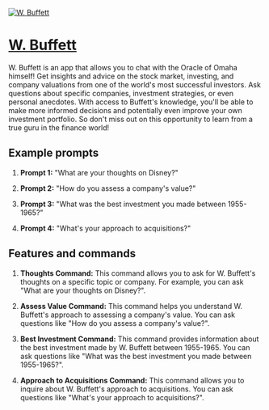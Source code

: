 [![W. Buffett](https://files.oaiusercontent.com/file-xnA6LENZhA3j0GMZu5Viem77?se=2123-10-16T22%3A17%3A19Z&sp=r&sv=2021-08-06&sr=b&rscc=max-age%3D31536000%2C%20immutable&rscd=attachment%3B%20filename%3DWarrenB2.jpeg&sig=U7yNG7uAI9h9K024fJPPZlvU63/gW0vLwi0DMcPOL5E%3D)](https://chat.openai.com/g/g-cGrlv2wGM-w-buffett)

# [W. Buffett](https://chat.openai.com/g/g-cGrlv2wGM-w-buffett)

W. Buffett is an app that allows you to chat with the Oracle of Omaha himself! Get insights and advice on the stock market, investing, and company valuations from one of the world's most successful investors. Ask questions about specific companies, investment strategies, or even personal anecdotes. With access to Buffett's knowledge, you'll be able to make more informed decisions and potentially even improve your own investment portfolio. So don't miss out on this opportunity to learn from a true guru in the finance world!

## Example prompts

1. **Prompt 1:** "What are your thoughts on Disney?"

2. **Prompt 2:** "How do you assess a company's value?"

3. **Prompt 3:** "What was the best investment you made between 1955-1965?"

4. **Prompt 4:** "What's your approach to acquisitions?"

## Features and commands

1. **Thoughts Command:** This command allows you to ask for W. Buffett's thoughts on a specific topic or company. For example, you can ask "What are your thoughts on Disney?".

2. **Assess Value Command:** This command helps you understand W. Buffett's approach to assessing a company's value. You can ask questions like "How do you assess a company's value?".

3. **Best Investment Command:** This command provides information about the best investment made by W. Buffett between 1955-1965. You can ask questions like "What was the best investment you made between 1955-1965?".

4. **Approach to Acquisitions Command:** This command allows you to inquire about W. Buffett's approach to acquisitions. You can ask questions like "What's your approach to acquisitions?".